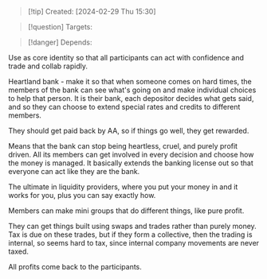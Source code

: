 
>[!tip] Created: [2024-02-29 Thu 15:30]

>[!question] Targets: 

>[!danger] Depends: 

Use as core identity so that all participants can act with confidence and trade and collab rapidly.

Heartland bank - make it so that when someone comes on hard times, the members of the bank can see what's going on and make individual choices to help that person.  It is their bank, each depositor decides what gets said, and so they can choose to extend special rates and credits to different members.

They should get paid back by AA, so if things go well, they get rewarded.

Means that the bank can stop being heartless, cruel, and purely profit driven.
All its members can get involved in every decision and choose how the money is managed.
It basically extends the banking license out so that everyone can act like they are the bank.

The ultimate in liquidity providers, where you put your money in and it works for you, plus you can say exactly how.

Members can make mini groups that do different things, like pure profit.

They can get things built using swaps and trades rather than purely money.
Tax is due on these trades, but if they form a collective, then the trading is internal, so seems hard to tax, since internal company movements are never taxed.

All profits come back to the participants.